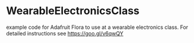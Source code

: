 # WearableElectronicsClass
example code for Adafruit Flora to use at a wearable electronics class.
For detailed instructions see https://goo.gl/v6qwQY
